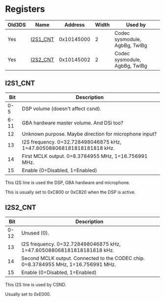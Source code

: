 # Registers

| Old3DS | Name                             | Address    | Width | Used by                       |
|--------|----------------------------------|------------|-------|-------------------------------|
| Yes    | [I2S1_CNT](#I2S1_CNT "wikilink") | 0x10145000 | 2     | Codec sysmodule, AgbBg, TwlBg |
| Yes    | [I2S2_CNT](#I2S2_CNT "wikilink") | 0x10145002 | 2     | Codec sysmodule, AgbBg, TwlBg |

## I2S1_CNT

| Bit  | Description                                                           |
|------|-----------------------------------------------------------------------|
| 0-5  | DSP volume (doesn't affect csnd).                                     |
| 6-11 | GBA hardware master volume. And DSi too?                              |
| 12   | Unknown purpose. Maybe direction for microphone input?                |
| 13   | I2S frequency. 0=32.728498046875 kHz, 1=47.605088068181818181818 kHz. |
| 14   | First MCLK output. 0=8.3784955 MHz, 1=16.756991 MHz.                  |
| 15   | Enable (0=Disabled, 1=Enabled)                                        |

This I2S line is used the DSP, GBA hardware and microphone.

This is usually set to 0xC800 or 0xC820 when the DSP is active.

## I2S2_CNT

| Bit  | Description                                                                        |
|------|------------------------------------------------------------------------------------|
| 0-12 | Unused (0).                                                                        |
| 13   | I2S frequency. 0=32.728498046875 kHz, 1=47.605088068181818181818 kHz.              |
| 14   | Second MCLK output. Connected to the CODEC chip. 0=8.3784955 MHz, 1=16.756991 MHz. |
| 15   | Enable (0=Disabled, 1=Enabled)                                                     |

This I2S line is used by CSND.

Usually set to 0xE000.
